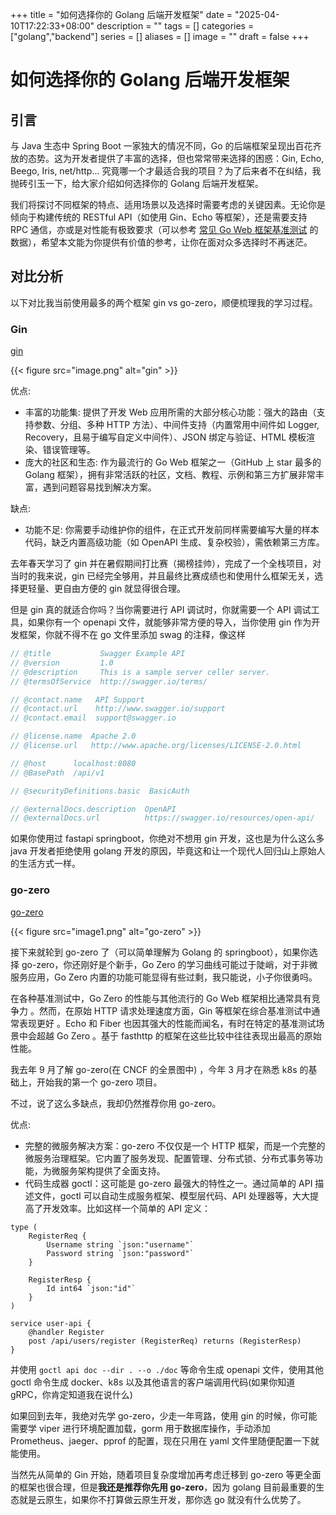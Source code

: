 +++
title = "如何选择你的 Golang 后端开发框架"
date = "2025-04-10T17:22:33+08:00"
description = ""
tags = []
categories = ["golang","backend"]
series = []
aliases = []
image = ""
draft = false
+++

# 如何选择你的 Golang 后端开发框架

## 引言

与 Java 生态中 Spring Boot 一家独大的情况不同，Go 的后端框架呈现出百花齐放的态势。这为开发者提供了丰富的选择，但也常常带来选择的困惑：Gin, Echo, Beego, Iris, net/http... 究竟哪一个才最适合我的项目？为了后来者不在纠结，我抛砖引玉一下，给大家介绍如何选择你的 Golang 后端开发框架。

我们将探讨不同框架的特点、适用场景以及选择时需要考虑的关键因素。无论你是倾向于构建传统的 RESTful API（如使用 Gin、Echo 等框架），还是需要支持 RPC 通信，亦或是对性能有极致要求（可以参考 [常见 Go Web 框架基准测试](https://github.com/smallnest/go-web-framework-benchmark) 的数据），希望本文能为你提供有价值的参考，让你在面对众多选择时不再迷茫。

## 对比分析

以下对比我当前使用最多的两个框架 gin vs go-zero，顺便梳理我的学习过程。

### Gin

[gin](https://github.com/gin-gonic/gin)

{{< figure src="image.png" alt="gin" >}}

优点:

- 丰富的功能集: 提供了开发 Web 应用所需的大部分核心功能：强大的路由（支持参数、分组、多种 HTTP 方法）、中间件支持（内置常用中间件如 Logger, Recovery，且易于编写自定义中间件）、JSON 绑定与验证、HTML 模板渲染、错误管理等。
- 庞大的社区和生态: 作为最流行的 Go Web 框架之一（GitHub 上 star 最多的 Golang 框架），拥有非常活跃的社区，文档、教程、示例和第三方扩展非常丰富，遇到问题容易找到解决方案。

缺点:

- 功能不足: 你需要手动维护你的组件，在正式开发前同样需要编写大量的样本代码，缺乏内置高级功能（如 OpenAPI 生成、复杂校验），需依赖第三方库。

去年春天学习了 gin 并在暑假期间打比赛（揭榜挂帅），完成了一个全栈项目，对当时的我来说，gin 已经完全够用，并且最终比赛成绩也和使用什么框架无关，选择更轻量、更自由方便的 gin 就显得很合理。

但是 gin 真的就适合你吗？当你需要进行 API 调试时，你就需要一个 API 调试工具，如果你有一个 openapi 文件，就能够非常方便的导入，当你使用 gin 作为开发框架，你就不得不在 go 文件里添加 swag 的注释，像这样

```go
// @title           Swagger Example API
// @version         1.0
// @description     This is a sample server celler server.
// @termsOfService  http://swagger.io/terms/

// @contact.name   API Support
// @contact.url    http://www.swagger.io/support
// @contact.email  support@swagger.io

// @license.name  Apache 2.0
// @license.url   http://www.apache.org/licenses/LICENSE-2.0.html

// @host      localhost:8080
// @BasePath  /api/v1

// @securityDefinitions.basic  BasicAuth

// @externalDocs.description  OpenAPI
// @externalDocs.url          https://swagger.io/resources/open-api/
```

如果你使用过 fastapi springboot，你绝对不想用 gin 开发，这也是为什么这么多 java 开发者拒绝使用 golang 开发的原因，毕竟这和让一个现代人回归山上原始人的生活方式一样。

### go-zero

[go-zero](https://github.com/zeromicro/go-zero)

{{< figure src="image1.png" alt="go-zero" >}}

接下来就轮到 go-zero 了（可以简单理解为 Golang 的 springboot），如果你选择 go-zero，你还刚好是个新手，Go Zero 的学习曲线可能过于陡峭，对于非微服务应用，Go Zero 内置的功能可能显得有些过剩，我只能说，小子你很勇吗。

在各种基准测试中，Go Zero 的性能与其他流行的 Go Web 框架相比通常具有竞争力 。然而，在原始 HTTP 请求处理速度方面，Gin 等框架在综合基准测试中通常表现更好 。Echo 和 Fiber 也因其强大的性能而闻名，有时在特定的基准测试场景中会超越 Go Zero 。基于 fasthttp 的框架在这些比较中往往表现出最高的原始性能。

我去年 9 月了解 go-zero(在 CNCF 的全景图中) ，今年 3 月才在熟悉 k8s 的基础上，开始我的第一个 go-zero 项目。

不过，说了这么多缺点，我却仍然推荐你用 go-zero。

优点:

- 完整的微服务解决方案：go-zero 不仅仅是一个 HTTP 框架，而是一个完整的微服务治理框架。它内置了服务发现、配置管理、分布式锁、分布式事务等功能，为微服务架构提供了全面支持。
- 代码生成器 goctl：这可能是 go-zero 最强大的特性之一。通过简单的 API 描述文件，goctl 可以自动生成服务框架、模型层代码、API 处理器等，大大提高了开发效率。比如这样一个简单的 API 定义：

```api
type (
    RegisterReq {
        Username string `json:"username"`
        Password string `json:"password"`
    }

    RegisterResp {
        Id int64 `json:"id"`
    }
)

service user-api {
    @handler Register
    post /api/users/register (RegisterReq) returns (RegisterResp)
}
```

并使用 `goctl api doc --dir . --o ./doc` 等命令生成 openapi 文件，使用其他 goctl 命令生成 docker、k8s 以及其他语言的客户端调用代码(如果你知道 gRPC，你肯定知道我在说什么)

如果回到去年，我绝对先学 go-zero，少走一年弯路，使用 gin 的时候，你可能需要学 viper 进行环境配置加载，gorm 用于数据库操作，手动添加 Prometheus、jaeger、pprof 的配置，现在只用在 yaml 文件里随便配置一下就能使用。

当然先从简单的 Gin 开始，随着项目复杂度增加再考虑迁移到 go-zero 等更全面的框架也很合理，但是**我还是推荐你先用 go-zero**，因为 golang 目前最重要的生态就是云原生，如果你不打算做云原生开发，那你选 go 就没有什么优势了。
